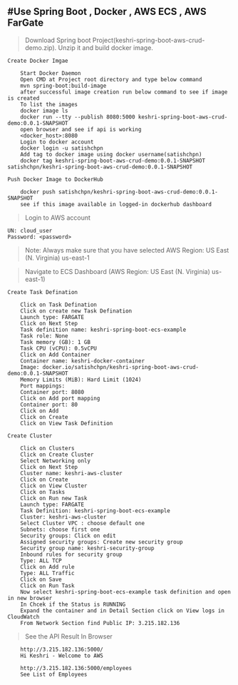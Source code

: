 #Use Spring Boot , Docker , AWS ECS , AWS FarGate
--------------------------------------------------------------------------------------------------------------------------------------------------------------------------

> Download Spring boot Project(keshri-spring-boot-aws-crud-demo.zip). Unzip it and build docker image.

	Create Docker Imgae
	
		Start Docker Daemon
		Open CMD at Project root directory and type below command
		mvn spring-boot:build-image
		after successful image creation run below command to see if image is created
		To list the images
		docker image ls
		docker run --tty --publish 8080:5000 keshri-spring-boot-aws-crud-demo:0.0.1-SNAPSHOT
		open browser and see if api is working
		<docker_host>:8080
		Login to docker account
		docker login -u satishchpn
		Add tag to docker image using docker username(satishchpn)
		docker tag keshri-spring-boot-aws-crud-demo:0.0.1-SNAPSHOT satishchpn/keshri-spring-boot-aws-crud-demo:0.0.1-SNAPSHOT
	
	Push Docker Image to DockerHub
	
		docker push satishchpn/keshri-spring-boot-aws-crud-demo:0.0.1-SNAPSHOT
		see if this image available in logged-in dockerhub dashboard


> Login to AWS account

	UN: cloud_user
	Password: <password>
	
> Note: Always make sure that you have selected AWS Region: US East (N. Virginia) us-east-1

> Navigate to ECS Dashboard (AWS Region: US East (N. Virginia) us-east-1)
	
	Create Task Defination
	
		Click on Task Defination
		Click on create new Task Defination
		Launch type: FARGATE
		Click on Next Step
		Task definition name: keshri-spring-boot-ecs-example
		Task role: None
		Task memory (GB): 1 GB
		Task CPU (vCPU): 0.5vCPU
		Click on Add Container
		Container name: keshri-docker-container
		Image: docker.io/satishchpn/keshri-spring-boot-aws-crud-demo:0.0.1-SNAPSHOT
		Memory Limits (MiB): Hard Limit (1024)
		Port mappings: 
		Container port: 8080
		Click on Add port mapping
		Container port: 80
		Click on Add
		Click on Create
		Click on View Task Definition
	
	Create Cluster
	
		Click on Clusters
		Click on Create Cluster
		Select Networking only
		Click on Next Step
		Cluster name: keshri-aws-cluster
		Click on Create
		Click on View Cluster
		Click on Tasks
		Click on Run new Task
		Launch type: FARGATE
		Task Definition: keshri-spring-boot-ecs-example
		Cluster: keshri-aws-cluster
		Select Cluster VPC : choose default one
		Subnets: choose first one
		Security groups: Click on edit
		Assigned security groups: Create new security group
		Security group name: keshri-security-group
		Inbound rules for security group
		Type: ALL TCP
		Click on Add rule
		Type: ALL Traffic
		Click on Save
		Click on Run Task
		Now select keshri-spring-boot-ecs-example task definition and open in new browser
		In Chcek if the Status is RUNNING
		Expand the container and in Detail Section click on View logs in CloudWatch
		From Network Section find Public IP: 3.215.182.136
		

> See the API Result In Browser

		http://3.215.182.136:5000/
		Hi Keshri - Welcome to AWS
		
		http://3.215.182.136:5000/employees
		See List of Employees
	
